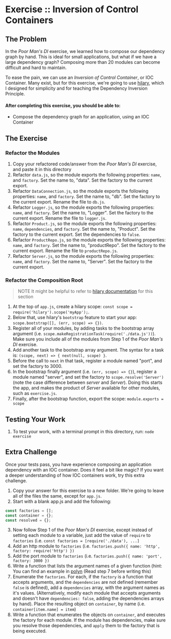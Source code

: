 Exercise :: Inversion of Control Containers
===========================================

## The Problem

In the _Poor Man's DI_ exercise, we learned how to compose our dependency graph by hand. This is ideal for small applications, but what if we have a large dependency graph? Composing more than 20 modules can become difficult and hard to maintain.

To ease the pain, we can use an _Inversion of Control Container_, or IOC Container. Many exist, but for this exercise, we're going to use [hilary](https://github.com/losandes/hilaryjs), which I designed for simplicity and for teaching the Dependency Inversion Principle.

#### After completing this exercise, you should be able to:

* Compose the dependency graph for an application, using an IOC Container


## The Exercise

### Refactor the Modules
1. Copy your refactored code/answer from the _Poor Man's DI_ exercise, and paste it in this directory
2. Refactor `data.js`, so the module exports the following properties: `name`, and `factory`.
Set the name to, "data". Set the factory to the current export.
3. Refactor `DataConnection.js`, so the module exports the following properties: `name`, and `factory`. Set the name to, "db". Set the factory to the current export. Rename the file to `db.js`.
4. Refactor `Logger.js`, so the module exports the following properties: `name`, and `factory`. Set the name to, "Logger". Set the factory to the current export. Rename the file to `logger.js`.
5. Refactor `Product.js`, so the module exports the following properties: `name`, `dependencies`, and `factory`. Set the name to, "Product". Set the factory to the current export. Set the dependencies to `false`.
6. Refactor `ProductRepo.js`, so the module exports the following properties: `name`, and `factory`. Set the name to, "productRepo". Set the factory to the current export. Rename the file to `productRepo.js`.
7. Refactor `Server.js`, so the module exports the following properties: `name`, and `factory`. Set the name to, "Server". Set the factory to the current export.

### Refactor the Composition Root

> NOTE It might be helpful to refer to [hilary documentation](https://github.com/losandes/hilaryjs/blob/master/docs/Getting-Started---With-Node.md) for this section

1. At the top of `app.js`, create a hilary scope: `const scope = require('hilary').scope('myApp');`.
2. Below that, use hilary's `bootstrap` feature to start your app: ` scope.bootstrap([], (err, scope) => {})`.
3. Register all of your modules, by adding tasks to the bootstrap array argument  (i.e. `scope.makeRegistrationTask(require('./data.js'))`). Make sure you include all of the modules from Step 1 of the _Poor Man's DI_ exercise.
4. Add another task to the bootstrap array argument. The syntax for a task is: `(scope, next) => { next(null, scope) }`.
5. Before the call to `next` in that task, register a module named "port", and set the factory to 3000.
6. In the bootstrap finally argument (i.e. `(err, scope) => {}`), register a module named "server", and set the factory to `scope.resolve('Server')` (note the case difference between _server_ and _Server_). Doing this starts the app, and makes the product of _Server_ available for other modules, such as `exercise.js`.
7. Finally, after the bootstrap function, export the scope: `module.exports = scope`

## Testing Your Work

1. To test your work, with a terminal prompt in this directory, run: `node exercise`

## Extra Challenge

Once your tests pass, you have experience composing an application dependency with an IOC container. Does it feel a bit like magic? If you want a deeper understanding of how IOC containers work, try this extra challenge.

1. Copy your answer for this exercise to a new folder. We're going to leave all of the files the same, except for `app.js`.
2. Start with a blank app.js and add the following:

```JavaScript
const factories = [];
const container = {};
const resolved = {};
```

3. Now follow Step 1 of the _Poor Man's DI_ exercise, except instead of setting each module to a variable, just add the value of `require` to `factories` (i.e. `const factories = [require('./data'), ...]`
4. Add an http module to `factories` (i.e. `factories.push({ name: 'http', factory: require('http') })`
5. Add the port module to `factories` (i.e. `factories.push({ name: 'port', factory: 3000 })`
6. Write a function that lists the argument names of a given function (hint: You can find an example in [polyn](https://github.com/losandes/polyn/blob/master/src/objectHelper.js#L167) (Read step 7 before writing this)
7. Enumerate the `factories`. For each, if the `factory` is a function that accepts arguments, and the `dependencies` are not defined (remember `false` is defined), add a `dependencies` array, with the argument names as it's values. (Alternatively, modify each module that accepts arguments and doesn't have `dependencies: false`, adding the dependencies arrays by hand). Place the resulting object on `container`, by name (i.e. `container[item.name] = item`)
8. Write a function that enumerates the objects on `container`, and executes the factory for each module. If the module has dependencies, make sure you resolve those dependencies, and `apply` them to the factory that is being executed.
